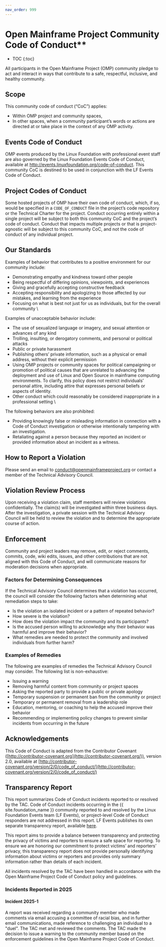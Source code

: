 ```yaml
---
nav_order: 999
---
```


# Open Mainframe Project Community Code of Conduct**

* TOC
{:toc}

All participants in the Open Mainframe Project (OMP) community pledge to act and interact in ways that contribute to a safe, respectful, inclusive, and healthy community.

## Scope

This community code of conduct (“CoC”) applies:

* Within OMP project and community spaces,
* In other spaces, when a community participant’s words or actions are directed at or take place in the context of any OMP activity.

## Events Code of Conduct

OMP events produced by the Linux Foundation with professional event staff are also governed by the Linux Foundation Events Code of Conduct, available at http://events.linuxfoundation.org/code-of-conduct. This community CoC is destined to be used in conjunction with the LF Events Code of Conduct.

## Project Codes of Conduct

Some hosted projects of OMP have their own code of conduct, which, if so, would be specified in a `CODE_OF_CONDUCT` file in the project’s code repository or the Technical Charter for the project. Conduct occurring entirely within a single project will be subject to both this community CoC and the project’s code of conduct. Conduct that impacts multiple projects or that is project-agnostic will be subject to this community CoC, and not the code of conduct of any individual project.

## Our Standards

Examples of behavior that contributes to a positive environment for our community include:

* Demonstrating empathy and kindness toward other people
* Being respectful of differing opinions, viewpoints, and experiences
* Giving and gracefully accepting constructive feedback
* Accepting responsibility and apologizing to those affected by our mistakes, and learning from the experience
* Focusing on what is best not just for us as individuals, but for the overall community \

Examples of unacceptable behavior include:

* The use of sexualized language or imagery, and sexual attention or advances of any kind
* Trolling, insulting, or derogatory comments, and personal or political attacks
* Public or private harassment
* Publishing others’ private information, such as a physical or email address, without their explicit permission
* Using OMP projects or community spaces for political campaigning or promotion of political causes that are unrelated to advancing the deployment and use of Linux and Open Source in mainframe computing environments. To clarify, this policy does not restrict individuals’ personal attire, including attire that expresses personal beliefs or aspects of identity.
* Other conduct which could reasonably be considered inappropriate in a professional setting \

The following behaviors are also prohibited:

* Providing knowingly false or misleading information in connection with a Code of Conduct investigation or otherwise intentionally tampering with an investigation.
* Retaliating against a person because they reported an incident or provided information about an incident as a witness.

## How to Report a Violation

Please send an email to [conduct@openmainframeproject.org](mailto:conduct@openmainframeproject.org) or contact a member of the Technical Advisory Council.

## Violation Review Process

Upon receiving a violation claim, staff members will review violations confidentially. The claim(s) will be investigated within three business days. After the investigation, a private session with the Technical Advisory Council will be held to review the violation and to determine the appropriate course of action.

## Enforcement

Community and project leaders may remove, edit, or reject comments, commits, code, wiki edits, issues, and other contributions that are not aligned with this Code of Conduct, and will communicate reasons for moderation decisions when appropriate.

### Factors for Determining Consequences

If the Technical Advisory Council determines that a violation has occurred, the council will consider the following factors when determining what remediation steps to take:

* Is the violation an isolated incident or a pattern of repeated behavior?
* How severe is the violation?
* How does the violation impact the community and its participants?
* Is the accused person willing to acknowledge why their behavior was harmful and improve their behavior?
* What remedies are needed to protect the community and involved individuals from further harm?

### Examples of Remedies

The following are examples of remedies the Technical Advisory Council may consider. The following list is non-exhaustive:

* Issuing a warning
* Removing harmful content from community or project spaces
* Asking the reported party to provide a public or private apology
* Temporary suspension or permanent ban from the community or project
* Temporary or permanent removal from a leadership role
* Education, mentoring, or coaching to help the accused improve their behavior
* Recommending or implementing policy changes to prevent similar incidents from occurring in the future

## Acknowledgements

This Code of Conduct is adapted from the Contributor Covenant ([http://contributor-covenant.org](http://contributor-covenant.org/)), version 2.0, available at [http://contributor-covenant.org/version/2/0/code_of_conduct/](http://contributor-covenant.org/version/2/0/code_of_conduct/)

## Transparency Report

This report summarizes Code of Conduct incidents reported to or resolved by the TAC. Code of Conduct incidents occurring in the {{ site.foundation_name }} community reported to and resolved by the Linux Foundation Events team (LF Events), or project-level Code of Conduct responders are not addressed in this report. LF Events publishes its own separate transparency report, available [here](https://www.linuxfoundation.org/blog/blog/linux-foundation-events-code-of-conduct-transparency-report-2021-event-summary).

This report aims to provide a balance between transparency and protecting the privacy of victims and reporters to ensure a safe space for reporting. To ensure we are honoring our commitment to protect victims’ and reporters’ privacy, this transparency report does not provide personally identifying information about victims or reporters and provides only summary information rather than details of each incident.

All incidents resolved by the TAC have been handled in accordance with the Open Mainframe Project Code of Conduct policy and guidelines.

### Incidents Reported in 2025

#### Incident 2025-1

A report was received regarding a community member who made comments via email accusing a committee of racial bias, and in further email communications, made reference to challenging an individual to a "duel". The TAC met and reviewed the comments. The TAC made the decision to issue a warning to the community member based on the enforcement guidelines in the Open Mainframe Project Code of Conduct.
